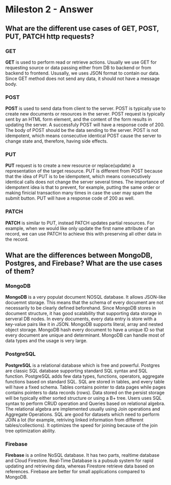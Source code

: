 # Mileston 2 - Answer
## What are the different use cases of GET, POST, PUT, PATCH http requests?
### GET
**GET** is used to perform read or retrieve actions. Usually we use GET for requesting source or data passing either from DB to backend or from backend to frontend. Ususally, we uses JSON format to contain our data. Since GET method does not send any data, it should not have a message body.
### POST
**POST** is used to send data from client to the server. POST is typically use to create new documents or resources in the server. POST request is typically sent by an HTML form element, and the content of the form results in updating the server. A successfuly POST will have a response code of 200. The body of POST should be the data sending to the server. POST is not idempotent, which means consecutive identical POST cause the server to change state and, therefore, having side effects.
### PUT
**PUT** request is to create a new resource or replace(update) a representation of the target resource. PUT is different from POST because that the idea of PUT is to be idempotent, which means consecutively identical calls does not change the server several times. The importance of idempotent idea is that to prevent, for example, putting the same order or making finicial transaction many times in case the user may spam the submit button. PUT will have a response code of 200 as well.

### PATCH
**PATCH** is similar to PUT, instead PATCH updates partial resources. For example, when we would like only update the first name attribute of an record, we can use PATCH to achieve this with preserving all other data in the record. 

## What are the differences between MongoDB, Postgres, and Firebase? What are the use cases of them?
### MongoDB
**MongoDB** is a very populat document NOSQL database. It allows JSON-like docuemnt storage. This means that the schema of every document are not necessarily to be clearly defined beforehand. Since MongoDB stores in document structure, it has good scalability that supporting data storage in serveral DB nodes. In every documents, every data entry is store with a key-value pairs like it in JSON. MongoDB supports literal, array and nested object storage. MongoDB hash every document to have a unique ID so that every document are unique and determinant. MongoDB can handle most of data types and the usage is very large.
### PostgreSQL
**PostgreSQL** is a relational database which is free and powerful. Postgres are classic SQL database supporting standard SQL syntax and SQL function. PostgreSQL adds few data types, functions, operators, aggregate functions based on standard SQL. SQL are stored in tables, and every table will have a fixed schema. Tables contains pointer to data pages while pages contains pointers to data records (rows). Data stored on the persist storage will be typically either sorted structure or using a B+ tree. Users uses SQL syntax to perform CRUD operation and Queries based on relational algebra. The relational algebra are implemented usually using Join operations and Aggregate Operations. SQL are good for datasets which need to perform JOIN a lot (for example, retriving linked information from different tables/collections). It optimizes the speed for joining because of the join tree optimization ability.
### Firebase
**Firebase** is a online NoSQL database. It has two parts, realtime database and Cloud Firestore. Real-Time Database is a pubsub system for rapid updating and retrieving data, whereas Firestore retrieve data based on references. Firebase are better for small applications compared to MongoDB.
